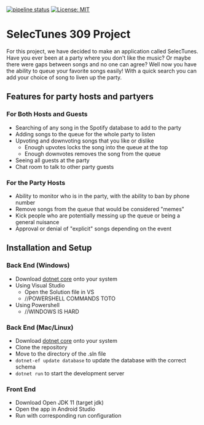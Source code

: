 [![pipeline status](https://git.linux.iastate.edu/cs309/spring-2020/JR_2/badges/master/pipeline.svg)](https://git.linux.iastate.edu/cs309/spring-2020/JR_2/commits/master)
[![License: MIT](https://img.shields.io/badge/license-Apache%202.0-blue)](https://git.linux.iastate.edu/cs309/spring-2020/JR_2/blob/master/LICENSE)
# SelecTunes 309 Project

For this project, we have decided to make an application called SelecTunes. Have you ever been at a party where you don't like the music? Or maybe there were gaps between songs and no one can agree? Well now you have the ability to queue your favorite songs easily! With a quick search you can add your choice of song to liven up the party.

## Features for party hosts and partyers

### For Both Hosts and Guests
* Searching of any song in the Spotify database to add to the party
* Adding songs to the queue for the whole party to listen
* Upvoting and downvoting songs that you like or dislike
  * Enough upvotes locks the song into the queue at the top
  * Enough downvotes removes the song from the queue
* Seeing all guests at the party
* Chat room to talk to other party guests

### For the Party Hosts
* Ability to monitor who is in the party, with the ability to ban by phone number
* Remove songs from the queue that would be considered "memes"
* Kick people who are potentially messing up the queue or being a general nuisance
* Approval or denial of "explicit" songs depending on the event

## Installation and Setup

### Back End (Windows)
* Download [dotnet core](https://dotnet.microsoft.com/download/dotnet-core/3.1) onto your system
* Using Visual Studio
  * Open the Solution file in VS
  * //POWERSHELL COMMANDS TOTO
* Using Powershell
  * //WINDOWS IS HARD

### Back End (Mac/Linux)
* Download [dotnet core](https://dotnet.microsoft.com/download/dotnet-core/3.1) onto your system
* Clone the repository
* Move to the directory of the .sln file
* `dotnet-ef update database` to update the database with the correct schema
* `dotnet run` to start the development server

### Front End
* Download Open JDK 11 (target jdk)
* Open the app in Android Studio
* Run with corresponding run configuration

